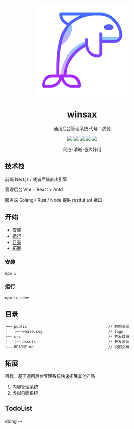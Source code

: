 <p align="center">
  <a href="https://winyh.github.io/winsax/">
    <img width="300" src="https://github.com/winyh/winsax/blob/main/public/whale.svg">
  </a>
</p>

<h1 align="center">winsax</h1>

<p align="center">通用后台管理系统  代号：虎鲸</p>

<div align="center">

![](https://img.shields.io/github/issues/winyh/winsax) ![](https://img.shields.io/github/languages/code-size/winyh/winsax) ![](https://img.shields.io/github/watch/winyh/winsax) ![](https://img.shields.io/github/stars/winyh/winsax) ![](https://img.shields.io/github/last-commit/winyh/winsax)

</div>

<p align="center">简洁-清晰-强大好用</p>

## 技术栈

前端 Next.js / 或者后端直出引擎

管理后台 Vite + React + Antd

服务端 Golang / Rust / Node 提供 restful api 接口

## 开始

- [安装](#安装)
- [运行](#运行)
- [目录](#目录)
- [拓展](#拓展)

### 安装

```
npm i
```

### 运行

```
npm run dev
```

## 目录

```
├── public                                     // 静态资源
|   |—— whale.svg                              // logo
├── src                                        // 开发目录
|   |—— assets                                 // 开发资源
|—— README.md                                  // 说明文档
```

## 拓展

目标：基于通用后台管理系统快速拓展其他产品

1. 内容管理系统
2. 虚拟电商系统

## TodoList

doing ～
